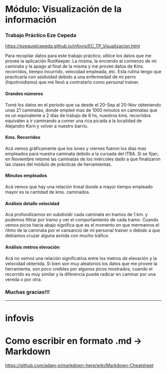 # Módulo: Visualización de la información
### Trabajo Práctico Eze Cepeda
https://ezequielcepeda.github.io/infovis/EC_TP_Visualizacion.html

Para recopilar datos para este trabajo práctico, utilice los datos que me provee la aplicación RunKeeper.
La misma, la enciendo al comienzo de mi caminata y la apago al final de la misma y me provee datos de Kms. recorridos, tiempo incurrido, velocidad empleada, etc.
Esta rutina tengo que practicarla con asiduidad debido a una enfermedad de mi perro (hipotiroidismo) que me llevó a contratarlo como personal trainer.

#### Grandes números
Tomé los datos en el período que va desde el 20-Sep al 20-Nov obteniendo unas 21 caminatas, donde empleé mas de 1000 minutos en caminatas que es un equivalente a 2 días de trabajo de 8 hs, nuestros kms. recorridos equivalen a ir caminando a comer una rica picada a la localidad de Alejandro Korn y volver a nuestro barrio.

#### Kms. Recorridos
Acá vemos gráficamente que los lunes y viernes fueron los días mas empleados para nuestra caminata debido a la cursada del ITBA. Si se fijan, en Noviembre retomé las caminatas de los miércoles dado a que finalizaron las clases del módulo de prácticas de herramientas.

#### Minutos empleados
Acá vemos que hay una relación lineal donde a mayor tiempo empleado mayor es la cantidad de kms. caminados.

#### Análisis detalle velocidad
Acá profundizamos en subdividir cada caminata en tramos de 1 km. y podemos filtrar por tramo y ver el comportamiento de cada tramo. Cuando vemos picos hacia abajo significa que es el momento en que mermamos el ritmo de la caminata por el cansancio de mi personal trainer o debido a que debíamos cruzar alguna avnida con mucho tráfico.

#### Análisis metros elevación
Acá no vemos una relación significativa entre los metros de elevación y la velocidad obtenida. Si bien son muy aleatorios los datos que me provee la herramienta, son poco creíbles por algunos picos mostrados, cuando el recorrido es muy similar y la diferencia puede radicar en caminar por una vereda o por otra.

### Muchas gracias!!!


--------------------
# infovis
# Como escribir en formato .md -> Markdown
https://github.com/adam-p/markdown-here/wiki/Markdown-Cheatsheet
